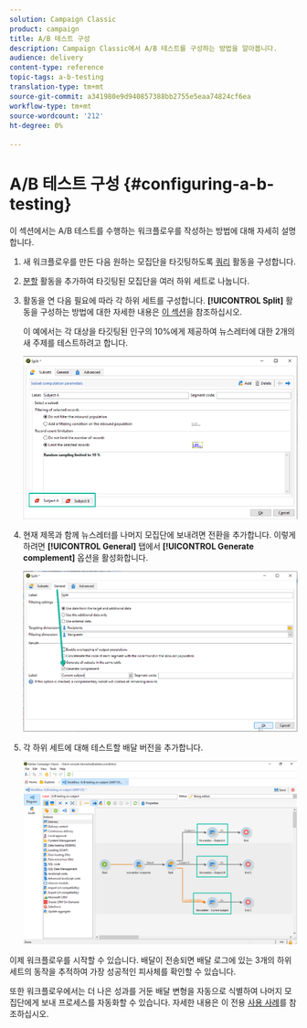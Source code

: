 ```yaml
---
solution: Campaign Classic
product: campaign
title: A/B 테스트 구성
description: Campaign Classic에서 A/B 테스트를 구성하는 방법을 알아봅니다.
audience: delivery
content-type: reference
topic-tags: a-b-testing
translation-type: tm+mt
source-git-commit: a341980e9d940857388bb2755e5eaa74824cf6ea
workflow-type: tm+mt
source-wordcount: '212'
ht-degree: 0%

---
```



# A/B 테스트 구성 {#configuring-a-b-testing}

이 섹션에서는 A/B 테스트를 수행하는 워크플로우를 작성하는 방법에 대해 자세히 설명합니다.

1. 새 워크플로우를 만든 다음 원하는 모집단을 타깃팅하도록 [쿼리](../../workflow/using/query.md) 활동을 구성합니다.

1. [분할](../../workflow/using/split.md) 활동을 추가하여 타깃팅된 모집단을 여러 하위 세트로 나눕니다.

1. 활동을 연 다음 필요에 따라 각 하위 세트를 구성합니다. **[!UICONTROL Split]** 활동을 구성하는 방법에 대한 자세한 내용은 [이 섹션](../../workflow/using/split.md)을 참조하십시오.

   이 예에서는 각 대상을 타깃팅된 인구의 10%에게 제공하여 뉴스레터에 대한 2개의 새 주제를 테스트하려고 합니다.

   ![](assets/ab-testing-split.png)

1. 현재 제목과 함께 뉴스레터를 나머지 모집단에 보내려면 전환을 추가합니다. 이렇게 하려면 **[!UICONTROL General]** 탭에서 **[!UICONTROL Generate complement]** 옵션을 활성화합니다.

   ![](assets/ab-testing-complement.png)

1. 각 하위 세트에 대해 테스트할 배달 버전을 추가합니다.

   ![](assets/ab-testing-delivery.png)

이제 워크플로우를 시작할 수 있습니다. 배달이 전송되면 배달 로그에 있는 3개의 하위 세트의 동작을 추적하여 가장 성공적인 피사체를 확인할 수 있습니다.

또한 워크플로우에서는 더 나은 성과를 거둔 배달 변형을 자동으로 식별하여 나머지 모집단에게 보내 프로세스를 자동화할 수 있습니다. 자세한 내용은 이 전용 [사용 사례](../../delivery/using/a-b-testing-use-case.md)를 참조하십시오.
